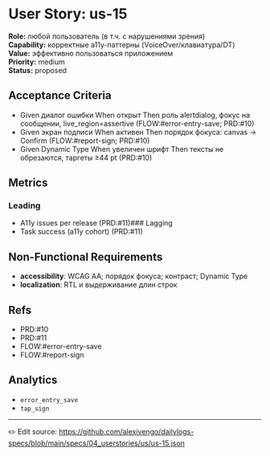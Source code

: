 # User Story: us-15

**Role:** любой пользователь (в т.ч. с нарушениями зрения)  
**Capability:** корректные a11y-паттерны (VoiceOver/клавиатура/DT)  
**Value:** эффективно пользоваться приложением  
**Priority:** medium  
**Status:** proposed

## Acceptance Criteria
- Given диалог ошибки When открыт Then роль alertdialog, фокус на сообщении, live_region=assertive (FLOW:#error-entry-save; PRD:#10)
- Given экран подписи When активен Then порядок фокуса: canvas → Confirm (FLOW:#report-sign; PRD:#10)
- Given Dynamic Type When увеличен шрифт Then тексты не обрезаются, таргеты ≥44 pt (PRD:#10)

## Metrics
### Leading
- A11y issues per release (PRD:#11)### Lagging
- Task success (a11y cohort) (PRD:#11)
## Non-Functional Requirements
- **accessibility**: WCAG AA; порядок фокуса; контраст; Dynamic Type
- **localization**: RTL и выдерживание длин строк

## Refs
- PRD:#10
- PRD:#11
- FLOW:#error-entry-save
- FLOW:#report-sign

## Analytics
- `error_entry_save`
- `tap_sign`

---
✏️ Edit source: https://github.com/alexivengo/dailylogs-specs/blob/main/specs/04_userstories/us/us-15.json